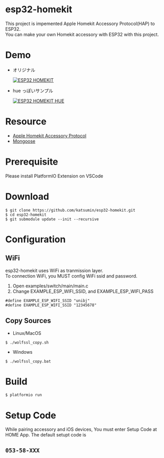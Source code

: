 # esp32-homekit

This project is impemented Apple Homekit Accessory Protocol(HAP) to ESP32.\
You can make your own Homekit accessory with ESP32 with this project.

# Demo

- オリジナル

  [![ESP32 HOMEKIT](https://img.youtube.com/vi/OTBtEQNa-1E/0.jpg)](https://www.youtube.com/watch?v=OTBtEQNa-1E "ESP32 HOMEKIT")

- hue っぽいサンプル

  [![ESP32 HOMEKIT HUE](https://img.youtube.com/vi/xpekmt9iO3U/0.jpg)](https://www.youtube.com/watch?v=xpekmt9iO3U)

# Resource

- [Apple Homekit Accessory Protocol](https://developer.apple.com/support/homekit-accessory-protocol/)
- [Mongoose](https://github.com/cesanta/mongoose)

# Prerequisite

Please install PlatformIO Extension on VSCode

# Download

```
$ git clone https://github.com/katsumin/esp32-homekit.git
$ cd esp32-homekit
$ git submodule update --init --recursive
```

# Configuration

## WiFi

esp32-homekit uses WiFi as tranmission layer.\
To connection WiFi, you MUST config WiFi ssid and password.

1. Open examples/switch/main/main.c
2. Change EXAMPLE_ESP_WIFI_SSID, and EXAMPLE_ESP_WIFI_PASS

```
#define EXAMPLE_ESP_WIFI_SSID "unibj"
#define EXAMPLE_ESP_WIFI_SSID "12345678"
```

## Copy Sources

- Linux/MacOS

```
$ ./wolfssl_copy.sh
```

- Windows

```
$ ./wolfssl_copy.bat
```

# Build

```
$ platformio run
```

# Setup Code

While pairing accessory and iOS devices, You must enter Setup Code at HOME App.
The default setupt code is

## **`053-58-XXX`**

```

```

```

```
